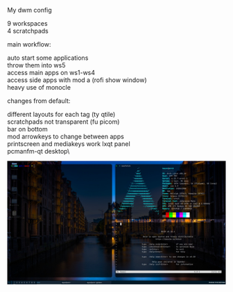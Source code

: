 My dwm config

9 workspaces\
4 scratchpads

main workflow:

auto start some applications\
throw them into ws5\
access main apps on ws1-ws4\
access side apps with mod a (rofi show window)\
heavy use of monocle

changes from default:

different layouts for each tag (ty qtile)\
scratchpads not transparent (fu picom)\
bar on bottom\
mod arrowkeys to change between apps\
printscreen and mediakeys work
lxqt panel\
pcmanfm-qt desktop\

![dwm](https://github.com/kenoiobi/dwm/blob/main/dwm.jpeg)
